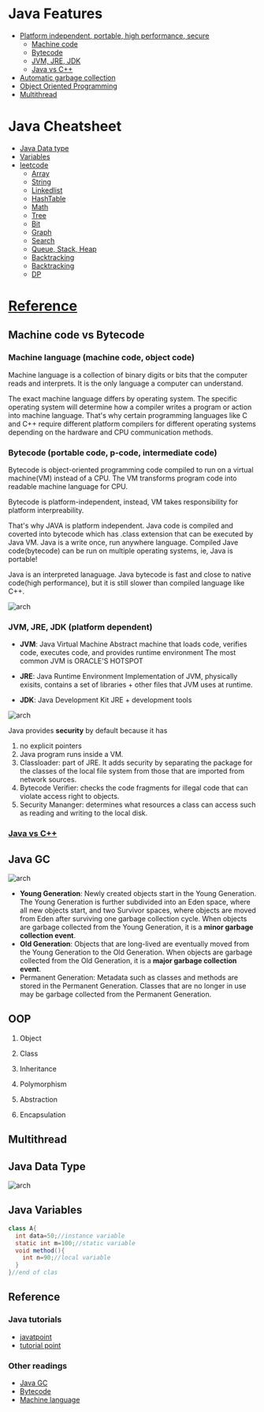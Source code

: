 # Java Features

*  [Platform independent, portable, high performance, secure](#Machine-code-vs-Bytecode)
    * [Machine code](#machine-language)
    * [Bytecode](#bytecode)
    * [JVM, JRE, JDK](#JVM-JRE-JDK)
    * [Java vs C++](#java-vs-c++)
*  [Automatic garbage collection](#JAVA-GC)
*  [Object Oriented Programming](#OOP)
*  [Multithread](#Multithread)

# Java Cheatsheet

*  [Java Data type](#java-data-type)
*  [Variables](#Java-Variables)
*  [leetcode](https://github.com/lvchen727/leetcode)
    *  [Array](https://github.com/lvchen727/leetcode/blob/master/Array.md)
    *  [String](https://github.com/lvchen727/leetcode/blob/master/String.md)
    *  [Linkedlist](https://github.com/lvchen727/leetcode/blob/master/LinkedList.md)
    *  [HashTable](https://github.com/lvchen727/leetcode/blob/master/HashTable.md)
    *  [Math](https://github.com/lvchen727/leetcode/blob/master/Math.md)
    *  [Tree](https://github.com/lvchen727/leetcode/blob/master/Tree.md)
    *  [Bit](https://github.com/lvchen727/leetcode/blob/master/BitAndMath.md)
    *  [Graph](https://github.com/lvchen727/leetcode/blob/master/Graph.md)
    *  [Search](https://github.com/lvchen727/leetcode/blob/master/Search.md)
    *  [Queue, Stack, Heap](https://github.com/lvchen727/leetcode/blob/master/StackQueueHeap.md)
    *  [Backtracking](https://github.com/lvchen727/leetcode/blob/master/backtracking.md)
    *  [Backtracking](https://github.com/lvchen727/leetcode/blob/master/backtracking.md)
    *  [DP](https://github.com/lvchen727/leetcode/blob/master/DP.md)

#  [Reference](#reference)


## Machine code vs Bytecode

### Machine language (machine code, object code)

Machine language is a collection of binary digits or bits that the computer reads and interprets. It is the only language a computer can understand. 

The exact machine language differs by operating system. The specific operating system will determine how a compiler writes a program or action into machine language.  That's why certain programming languages like C and C++ require different platform compilers for different operating systems depending on the hardware and CPU communication methods. 


### Bytecode (portable code, p-code, intermediate code)

Bytecode is object-oriented programming code compiled to run on a virtual machine(VM) instead of a CPU. The VM transforms program code into readable machine language for CPU.

Bytecode is platform-independent, instead, VM takes responsibility for platform interpreability.

That's why JAVA is platform independent. Java code is compiled and coverted into bytecode which has .class extension that can be executed by Java VM. Java is a write once, run anywhere language. Compiled Jave code(bytecode) can be run on multiple operating systems, ie, Java is portable!

Java is an interpreted lanaguage. Java bytecode is fast and close to native code(high performance), but it is still slower than compiled language like C++.

![arch](./images/java-vs-c.png "Java vs C++")

### JVM, JRE, JDK (platform dependent)

* **JVM**: Java Virtual Machine
Abstract machine that loads code, verifies code, executes code, and provides runtime environment
The most common JVM is ORACLE'S HOTSPOT

* **JRE**: Java Runtime Environment
 Implementation of JVM, physically exisits, contains a set of libraries + other files that JVM uses at runtime.

* **JDK**: Java Development Kit
JRE + development tools


![arch](./images/JVM.png "JVM, JRE, JDK")


Java provides **security** by default because it has 

1. no explicit pointers 
2. Java program runs inside a VM. 
3. Classloader: part of JRE. It adds security by separating the package for the classes of the local file system from those that are imported from network sources.
4. Bytecode Verifier: checks the code fragments for illegal code that can violate access right to objects.
5. Security Mananger: determines what resources a class can access such as reading and writing to the local disk.


### [Java vs C++](https://www.javatpoint.com/cpp-vs-java)


## Java GC

![arch](./images/GC.png "JVM(Hotspot) GC")
> 
- **Young Generation**: Newly created objects start in the Young Generation. The Young Generation is further subdivided into an Eden space, where all new objects start, and two Survivor spaces, where objects are moved from Eden after surviving one garbage collection cycle. When objects are garbage collected from the Young Generation, it is a **minor garbage collection event**.
- **Old Generation**: Objects that are long-lived are eventually moved from the Young Generation to the Old Generation. When objects are garbage collected from the Old Generation, it is a **major garbage collection event**.
- Permanent Generation: Metadata such as classes and methods are stored in the Permanent Generation. Classes that are no longer in use may be garbage collected from the Permanent Generation.


## OOP

1. Object

2. Class

3. Inheritance

4. Polymorphism

5. Abstraction

6. Encapsulation


## Multithread


## Java Data Type

![arch](./images/data-type.png "JAVA Data Type")

## Java Variables

```java
class A{  
  int data=50;//instance variable  
  static int m=100;//static variable  
  void method(){  
    int n=90;//local variable  
  }  
}//end of clas
```


## Reference

### Java tutorials
- [javatpoint](https://www.javatpoint.com/features-of-java)
- [tutorial point](https://www.tutorialspoint.com/java/index.htm)

### Other readings
- [Java GC](https://stackify.com/what-is-java-garbage-collection/)
- [Bytecode](https://www.techopedia.com/definition/3760/bytecode)
- [Machine language](https://www.computerhope.com/jargon/m/machlang.htm)

